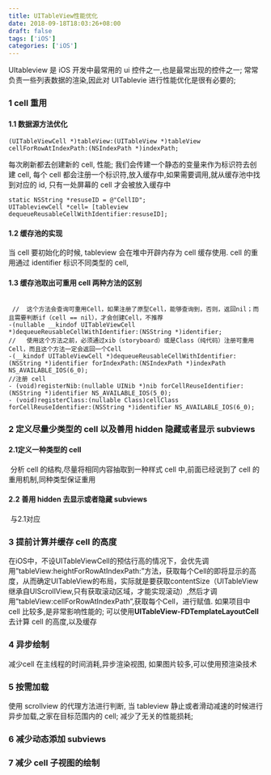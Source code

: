 ```yaml
---
title: UITableView性能优化
date: 2018-09-18T18:03:26+08:00 
draft: false
tags: ['iOS']
categories: ['iOS']
---
```


UItableview 是 iOS 开发中最常用的 ui 控件之一,也是最常出现的控件之一; 常常负责一些列表数据的渲染,因此对 UITablevie 进行性能优化是很有必要的;

### 1 cell 重用

#### 1.1 数据源方法优化

```text
(UITableViewCell *)tableView:(UITableView *)tableView cellForRowAtIndexPath:(NSIndexPath *)indexPath;
```

每次刷新都去创建新的 cell, 性能; 我们会传建一个静态的变量来作为标识符去创建 cell, 每个 cell 都会注册一个标识符,放入缓存中,如果需要调用,就从缓存池中找到对应的 id, 只有一处屏幕的 cell 才会被放入缓存中

```objectice-c
static NSString *resuseID = @"CellID";
UITableviewCell *cell= [tableview dequeueReusableCellWithIdentifier:resuseID];
```

#### 1.2 缓存池的实现

当 cell 要初始化的时候, tableview 会在堆中开辟内存为 cell 缓存使用. cell 的重用通过 identifier 标识不同类型的 cell,

#### 1.3 缓存池取出可重用 cell 两种方法的区别

```text

 //  这个方法会查询可重用Cell，如果注册了原型Cell，能够查询到，否则，返回nil；而且需要判断if（cell == nil），才会创建Cell，不推荐
-(nullable __kindof UITableViewCell *)dequeueReusableCellWithIdentifier:(NSString *)identifier;
//   使用这个方法之前，必须通过xib（storyboard）或是Class（纯代码）注册可重用Cell，而且这个方法一定会返回一个Cell
-(__kindof UITableViewCell *)dequeueReusableCellWithIdentifier:(NSString *)identifier forIndexPath:(NSIndexPath *)indexPath NS_AVAILABLE_IOS(6_0);
//注册 cell
- (void)registerNib:(nullable UINib *)nib forCellReuseIdentifier:(NSString *)identifier NS_AVAILABLE_IOS(5_0);
- (void)registerClass:(nullable Class)cellClass forCellReuseIdentifier:(NSString *)identifier NS_AVAILABLE_IOS(6_0);
```

### 2 定义尽量少类型的 cell 以及善用 hidden 隐藏或者显示 subviews

#### 2.1定义一种类型的 cell

​ 分析 cell 的结构,尽量将相同内容抽取到一种样式 cell 中,前面已经说到了 cell 的重用机制,同种类型保证重用

#### 2.2 善用 hidden 去显示或者隐藏 subviews

​ 与2.1对应

### 3 提前计算并缓存 cell 的高度

在iOS中，不设UITableViewCell的预估行高的情况下，会优先调用”tableView:heightForRowAtIndexPath:”方法，获取每个Cell的即将显示的高度，从而确定UITableView的布局，实际就是要获取contentSize（UITableView继承自UIScrollView,只有获取滚动区域，才能实现滚动）,然后才调用”tableView:cellForRowAtIndexPath”,获取每个Cell，进行赋值. 如果项目中 cell 比较多,是非常影响性能的; 可以使用**UITableView-FDTemplateLayoutCell** 去计算 cell 的高度,以及缓存

### 4 异步绘制

减少cell 在主线程的时间消耗,异步渲染视图, 如果图片较多,可以使用预渲染技术

### 5 按需加载

使用 scrollview 的代理方法进行判断, 当 tableview 静止或者滑动减速的时候进行异步加载,之家在目标范围内的 cell; 减少了无关的性能损耗;

### 6 减少动态添加 subviews

### 7 减少 cell 子视图的绘制
